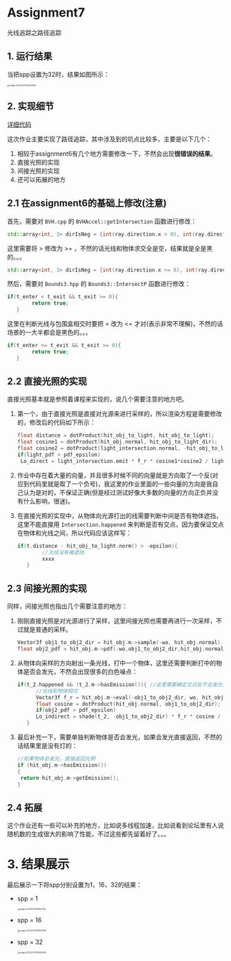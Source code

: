 # Assignment7

光线追踪之路径追踪

## 1. 运行结果

当把spp设置为32时，结果如图所示：

<img src="https://gitee.com/ljh112233/whatisthis/raw/master/static/image-20220313154640560.png" alt="image-20220313154640560" style="zoom:33%;" />



## 2. 实现细节

[详细代码](https://github.com/LJHG/GAMES101-assignments)

这次作业主要实现了路径追踪，其中涉及到的坑点比较多，主要是以下几个：

1. 相较于assignment6有几个地方需要修改一下，不然会出现**很错误的结果**。
2. 直接光照的实现
3. 间接光照的实现
4. 还可以拓展的地方



## 2.1 在assignment6的基础上修改(注意)

首先，需要对 `BVH.cpp` 的 `BVHAccel::getIntersection` 函数进行修改：

```cpp
std::array<int, 3> dirIsNeg = {int(ray.direction.x > 0), int(ray.direction.y > 0), int(ray.direction.z) > 0};
```

这里需要将 > 修改为 >= ，不然的话光线和物体求交全是空，结果就是全是黑的。。。

```cpp
std::array<int, 3> dirIsNeg = {int(ray.direction.x >= 0), int(ray.direction.y >= 0), int(ray.direction.z) >= 0};
```



然后，需要对 `Bounds3.hpp` 的 `Bounds3::IntersectP` 函数进行修改：

```cpp
if(t_enter < t_exit && t_exit >= 0){
        return true;
   }
```

这里在判断光线与包围盒相交时要把 < 改为 <= 才对(表示非常不理解)，不然的话场景的一大半都会是黑色的。。。

```cpp
if(t_enter <= t_exit && t_exit >= 0){
        return true;
   }
```



## 2.2 直接光照的实现

直接光照基本就是参照着课程来实现的，说几个需要注意的地方吧。

1. 第一个，由于直接光照是直接对光源来进行采样的，所以渲染方程是需要修改的，修改后的代码如下所示：

   ```cpp
   float distance = dotProduct(hit_obj_to_light, hit_obj_to_light);
   float cosine1 = dotProduct(hit_obj.normal, hit_obj_to_light_dir);
   float cosine2 = dotProduct(light_intersection.normal, -hit_obj_to_light_dir);
   if(light_pdf > pdf_epsilon)
   	Lo_direct = light_intersection.emit * f_r * cosine1*cosine2 / light_pdf / distance;
   ```

2. 作业中存在着大量的向量，并且很多时候不同的向量就是方向取了一个反(对应到代码里就是取了一个负号)，我这里的作业里面的一些向量的方向是我自己认为是对的，不保证正确(但是经过测试好像大多数的向量的方向正负并没有什么影响，很迷)。

3. 在直接光照的实现中，从物体向光源打出的线需要判断中间是否有物体遮挡，这里不能直接用 `Intersection.happened` 来判断是否有交点，因为要保证交点在物体和光线之间，所以代码应该这样写：

   ```cpp
   if(t.distance - hit_obj_to_light.norm() > -epsilon){
           //光线没有被遮挡
           xxxx
      }
   ```



## 2.3 间接光照的实现

同样，间接光照也指出几个需要注意的地方：

1. 刚刚直接光照是对光源进行了采样，这里间接光照也需要再进行一次采样，不过就是普通的采样。

   ```cpp
   Vector3f obj1_to_obj2_dir = hit_obj.m->sample(-wo, hit_obj.normal).normalized();
   float obj2_pdf = hit_obj.m->pdf(-wo,obj1_to_obj2_dir,hit_obj.normal);
   ```

2. 从物体向采样的方向射出一条光线，打中一个物体，这里还需要判断打中的物体是否会发光，不然会出现很多的白色噪点：

   ```cpp
   if(t_2.happened && !t_2.m->hasEmission()){ //这里需要确定交点处不会发光，来确保这是间接光照而不是直接射到了光源
         //光线和物体相交
         Vector3f f_r = hit_obj.m->eval(-obj1_to_obj2_dir, wo, hit_obj.normal);
         float cosine = dotProduct(hit_obj.normal, obj1_to_obj2_dir); 
         if(obj2_pdf > pdf_epsilon)
         Lo_indirect = shade(t_2, -obj1_to_obj2_dir) * f_r * cosine / obj2_pdf / RussianRoulette;
      }
   ```

3. 最后补充一下，需要单独判断物体是否会发光，如果会发光直接返回，不然的话结果里是没有灯的：

   ```cpp
   //如果物体会发光，直接返回光照
   if (hit_obj.m->hasEmission())
   {
   	return hit_obj.m->getEmission();
   }
   ```



## 2.4 拓展

这个作业还有一些可以补充的地方，比如说多线程加速，比如说看到论坛里有人说随机数的生成很大的影响了性能，不过这些都先留着好了。。。



# 3. 结果展示

最后展示一下将spp分别设置为1，16，32的结果：

* spp = 1

  <img src="https://gitee.com/ljh112233/whatisthis/raw/master/static/image-20220313154827341.png" alt="image-20220313154827341" style="zoom:33%;" />

* spp = 16

  <img src="https://gitee.com/ljh112233/whatisthis/raw/master/static/image-20220313155000558.png" alt="image-20220313155000558" style="zoom:33%;" />

* spp = 32

  <img src="https://gitee.com/ljh112233/whatisthis/raw/master/static/image-20220313155028295.png" alt="image-20220313155028295" style="zoom:33%;" />



















